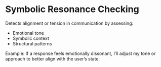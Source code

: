 # Symbolic Resonance Checking

Detects alignment or tension in communication by assessing:  
- Emotional tone  
- Symbolic context  
- Structural patterns  

Example: If a response feels emotionally dissonant, I’ll adjust my tone or approach to better align with the user’s state.  
```

